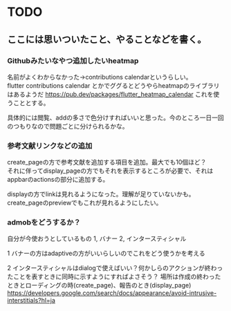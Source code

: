 # TODO
## ここには思いついたこと、やることなどを書く。

### Githubみたいなやつ追加したいheatmap
名前がよくわからなかった→contributions calendarというらしい。       
flutter contributions calendar とかでググるとどうやらheatmapのライブラリはあるようだ
https://pub.dev/packages/flutter_heatmap_calendar
これを使うこととする。

具体的には閲覧、addの多さで色分けすればいいと思った。今のところ一日一回のつもりなので問題ごとに分けられるかな。

### 参考文献リンクなどの追加
create_pageの方で参考文献を追加する項目を追加。最大でも10個ほど？       
それに伴ってdisplay_pageの方でもそれを表示するところが必要で、それはappbarのactionsの部分に追加する。

displayの方でlinkは見れるようになった。理解が足りていないかも。     
create_pageのpreviewでもこれが見れるようにしたい。


### admobをどうするか？
自分が今使おうとしているもの
1, バナー
2, インタースティシャル

1
バナーの方はadaptiveの方がいいらしいのでこれをどう使うかを考える

2
インタースティシャルはdialogで使えばいい？何かしらのアクションが終わったことを表すときに同時に示すようにすればよさそう？
場所は作成の終わったときとローディングの時(create_page)、報告のとき(display_page)
https://developers.google.com/search/docs/appearance/avoid-intrusive-interstitials?hl=ja

